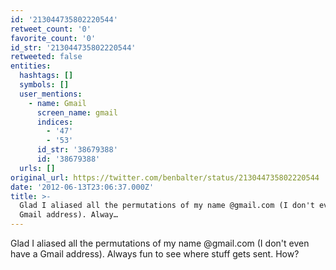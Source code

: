 ```yaml
---
id: '213044735802220544'
retweet_count: '0'
favorite_count: '0'
id_str: '213044735802220544'
retweeted: false
entities:
  hashtags: []
  symbols: []
  user_mentions:
    - name: Gmail
      screen_name: gmail
      indices:
        - '47'
        - '53'
      id_str: '38679388'
      id: '38679388'
  urls: []
original_url: https://twitter.com/benbalter/status/213044735802220544
date: '2012-06-13T23:06:37.000Z'
title: >-
  Glad I aliased all the permutations of my name @gmail.com (I don't even have a
  Gmail address). Alway…
---
```


Glad I aliased all the permutations of my name @gmail.com (I don't even have a Gmail address). Always fun to see where stuff gets sent. How?